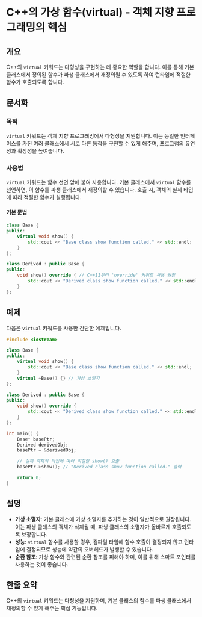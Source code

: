 <!--
Meta Description: # C++의 가상 함수(virtual) - 객체 지향 프로그래밍의 핵심 ## 개요 C++의 `virtual` 키워드는 다형성을 구현하는 데 중요한 역할을 합니다. 이를 통해 기본 클래스에서 정의된 함수가 파생 클래스에서 재정의될 수 있도록 하여 런타임에 적절한 함수가 ...
Meta Keywords: virtual, show, class, base, std
-->

# C++의 가상 함수(virtual) - 객체 지향 프로그래밍의 핵심

## 개요
C++의 `virtual` 키워드는 다형성을 구현하는 데 중요한 역할을 합니다. 이를 통해 기본 클래스에서 정의된 함수가 파생 클래스에서 재정의될 수 있도록 하여 런타임에 적절한 함수가 호출되도록 합니다.

## 문서화
### 목적
`virtual` 키워드는 객체 지향 프로그래밍에서 다형성을 지원합니다. 이는 동일한 인터페이스를 가진 여러 클래스에서 서로 다른 동작을 구현할 수 있게 해주며, 프로그램의 유연성과 확장성을 높여줍니다.

### 사용법
`virtual` 키워드는 함수 선언 앞에 붙여 사용합니다. 기본 클래스에서 `virtual` 함수를 선언하면, 이 함수를 파생 클래스에서 재정의할 수 있습니다. 호출 시, 객체의 실제 타입에 따라 적절한 함수가 실행됩니다.

#### 기본 문법
```cpp
class Base {
public:
    virtual void show() {
        std::cout << "Base class show function called." << std::endl;
    }
};

class Derived : public Base {
public:
    void show() override { // C++11부터 'override' 키워드 사용 권장
        std::cout << "Derived class show function called." << std::endl;
    }
};
```

## 예제
다음은 `virtual` 키워드를 사용한 간단한 예제입니다.

```cpp
#include <iostream>

class Base {
public:
    virtual void show() {
        std::cout << "Base class show function called." << std::endl;
    }
    virtual ~Base() {} // 가상 소멸자
};

class Derived : public Base {
public:
    void show() override {
        std::cout << "Derived class show function called." << std::endl;
    }
};

int main() {
    Base* basePtr;
    Derived derivedObj;
    basePtr = &derivedObj;

    // 실제 객체의 타입에 따라 적절한 show() 호출
    basePtr->show(); // "Derived class show function called." 출력

    return 0;
}
```

## 설명
- **가상 소멸자**: 기본 클래스에 가상 소멸자를 추가하는 것이 일반적으로 권장됩니다. 이는 파생 클래스의 객체가 삭제될 때, 파생 클래스의 소멸자가 올바르게 호출되도록 보장합니다.
- **성능**: `virtual` 함수를 사용할 경우, 컴파일 타임에 함수 호출이 결정되지 않고 런타임에 결정되므로 성능에 약간의 오버헤드가 발생할 수 있습니다.
- **순환 참조**: 가상 함수와 관련된 순환 참조를 피해야 하며, 이를 위해 스마트 포인터를 사용하는 것이 좋습니다.

## 한줄 요약
C++의 `virtual` 키워드는 다형성을 지원하며, 기본 클래스의 함수를 파생 클래스에서 재정의할 수 있게 해주는 핵심 기능입니다.